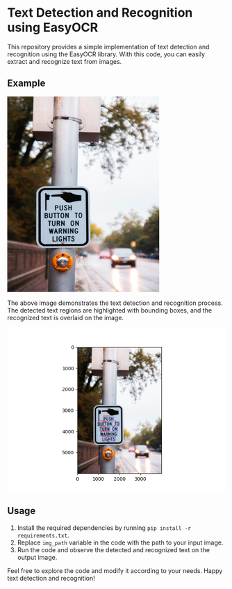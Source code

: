 # Text Detection and Recognition using EasyOCR

This repository provides a simple implementation of text detection and recognition using the EasyOCR library. With this code, you can easily extract and recognize text from images.

## Example

<img src="sign%20board.jpg" width="350" height="450">

The above image demonstrates the text detection and recognition process. The detected text regions are highlighted with bounding boxes, and the recognized text is overlaid on the image.

![Detection Image](result.png)

## Usage

1. Install the required dependencies by running `pip install -r requirements.txt`.
2. Replace `img_path` variable in the code with the path to your input image.
3. Run the code and observe the detected and recognized text on the output image.

Feel free to explore the code and modify it according to your needs. Happy text detection and recognition!
